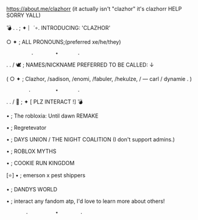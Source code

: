 https://about.me/clazhorr 
(it actually isn't "clazhor" it's clazhorr HELP SORRY YALL) 

💣 . . ; ✦ ︴˙∘. INTRODUCING: 'CLAZHOR'


○ ✦ ;  ALL PRONOUNS;(preferred xe/he/they) 


             .        ✦       . 

. . / 🕊 ; NAMES/NICKNAME PREFERRED TO BE CALLED: ↓

( ○ ✦ ; Clazhor, /sadison, /enomi, /fabuler, /hekulze, / — carl / dynamie .  ) 


            .         ✦       . 

. . / 🦂 ; ✦ [ PLZ INTERACT !] 💣

• ; The robloxia: Until dawn REMAKE

• ; Regretevator

• ; DAYS UNION / THE NIGHT COALITION (I don't support admins.) 

• ; ROBLOX MYTHS

• ; COOKIE RUN KINGDOM 

[⭐] • ; emerson x pest shippers 

• ; DANDYS WORLD

• ; interact any fandom atp, I'd love to learn more about others! 


           .          ✦        . 
